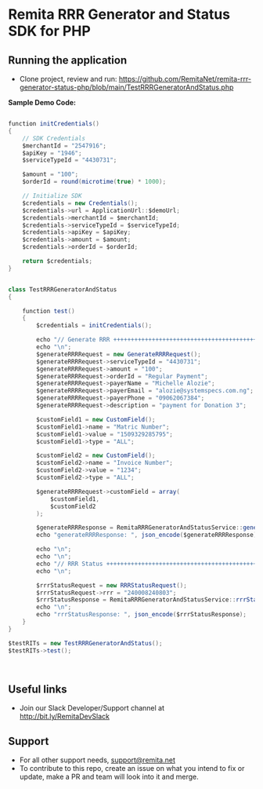 # Remita RRR Generator and Status SDK for PHP

## Running the application
*  Clone project, review and run:
   https://github.com/RemitaNet/remita-rrr-generator-status-php/blob/main/TestRRRGeneratorAndStatus.php

**Sample Demo Code:**
```java

function initCredentials()
{
    // SDK Credentials
    $merchantId = "2547916";
    $apiKey = "1946";
    $serviceTypeId = "4430731";

    $amount = "100";
    $orderId = round(microtime(true) * 1000);

    // Initialize SDK
    $credentials = new Credentials();
    $credentials->url = ApplicationUrl::$demoUrl;
    $credentials->merchantId = $merchantId;
    $credentials->serviceTypeId = $serviceTypeId;
    $credentials->apiKey = $apiKey;
    $credentials->amount = $amount;
    $credentials->orderId = $orderId;

    return $credentials;
}


class TestRRRGeneratorAndStatus
{

    function test()
    {
        $credentials = initCredentials();

        echo "// Generate RRR ++++++++++++++++++++++++++++++++++++++++++++++++++++++++++++++++++++++++++";
        echo "\n";
        $generateRRRRequest = new GenerateRRRRequest();
        $generateRRRRequest->serviceTypeId = "4430731";
        $generateRRRRequest->amount = "100";
        $generateRRRRequest->orderId = "Regular Payment";
        $generateRRRRequest->payerName = "Michelle Alozie";
        $generateRRRRequest->payerEmail = "alozie@systemspecs.com.ng";
        $generateRRRRequest->payerPhone = "09062067384";
        $generateRRRRequest->description = "payment for Donation 3";

        $customField1 = new CustomField();
        $customField1->name = "Matric Number";
        $customField1->value = "1509329285795";
        $customField1->type = "ALL";

        $customField2 = new CustomField();
        $customField2->name = "Invoice Number";
        $customField2->value = "1234";
        $customField2->type = "ALL";

        $generateRRRRequest->customField = array(
            $customField1,
            $customField2
        );

        $generateRRRResponse = RemitaRRRGeneratorAndStatusService::generateRRR($generateRRRRequest, $credentials);
        echo "generateRRRResponse: ", json_encode($generateRRRResponse);

        echo "\n";
        echo "\n";
        echo "// RRR Status ++++++++++++++++++++++++++++++++++++++++++++++++++++++++++++++++++++++++++++";
        echo "\n";

        $rrrStatusRequest = new RRRStatusRequest();
        $rrrStatusRequest->rrr = "240008240803";
        $rrrStatusResponse = RemitaRRRGeneratorAndStatusService::rrrStatus($rrrStatusRequest, $credentials);
        echo "\n";
        echo "rrrStatusResponse: ", json_encode($rrrStatusResponse);
    }
}

$testRITs = new TestRRRGeneratorAndStatus();
$testRITs->test();

	
```

## Useful links
* Join our Slack Developer/Support channel at http://bit.ly/RemitaDevSlack
    
## Support
- For all other support needs, support@remita.net
- To contribute to this repo, create an issue on what you intend to fix or update, make a PR and team will look into it and merge.
